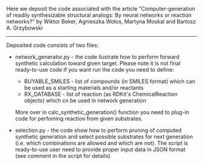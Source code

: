 Here we deposit the code associated with the article 
"Computer-generation of readily synthesizable structural analogs: By neural networks or reaction networks?"
by 
Wiktor Beker, Agnieszka Wołos, Martyna Moskal and Bartosz A. Grzybowski 

----
Deposited code consists of two files:

- network_generator.py - the code ilustrate how to perform forward synthetic calculation toward given target.
  Please note it is not final ready-to-use code if you want run the code you need to define:
   - BUYABLE_SMILES - list of compounds (in SMILES format) which can be used as a starting materials and/or reactants
   - RX_DATABASE - list of reaction (as RDKit's ChemicalReaction objects) which cn be used in network generation

  More over in calc_synthetic_generation() function you need to plug-in code for perfoming reaction from given substrates.

- selection.py - the code show how to perform pruning of computed synthetic generation and select possible substrates for
  next generation (i.e. which combinations are allowed and which are not). The script is ready-to-use user need to provide
  proper input data in JSON format (see comment in the script for details)
